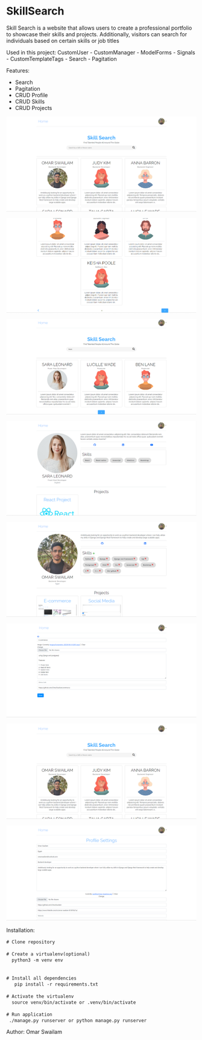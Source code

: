 # SkillSearch
Skill Search is a website that allows users to create a professional portfolio to showcase their skills and projects. Additionally, visitors can search for individuals based on certain skills or job titles

Used in this project:
CustomUser - CustomManager - ModelForms - Signals - CustomTemplateTags - Search - Pagitation


Features:
  - Search 
  - Pagitation
  - CRUD Profile
  - CRUD Skills
  - CRUD Projects


![screenshot](https://github.com/OmarSwailam/SkillSearch/blob/master/screenshots/Screenshot_20230201_020209.png)



![screenshot](https://github.com/OmarSwailam/SkillSearch/blob/master/screenshots/Screenshot_20230201_020223.png)



![screenshot](https://github.com/OmarSwailam/SkillSearch/blob/master/screenshots/Screenshot_20230201_020258.png)



![screenshot](https://github.com/OmarSwailam/SkillSearch/blob/master/screenshots/Screenshot_20230201_020312.png)



![screenshot](https://github.com/OmarSwailam/SkillSearch/blob/master/screenshots/Screenshot_20230201_020325.png)



![screenshot](https://github.com/OmarSwailam/SkillSearch/blob/master/screenshots/Screenshot_20230201_020347.png)



![screenshot](https://github.com/OmarSwailam/SkillSearch/blob/master/screenshots/Screenshot_20230201_020209.png)



![screenshot](https://github.com/OmarSwailam/SkillSearch/blob/master/screenshots/Screenshot_20230201_020400.png)


Installation:

    # Clone repository

    # Create a virtualenv(optional)
      python3 -m venv env


    # Install all dependencies
       pip install -r requirements.txt

    # Activate the virtualenv
      source venv/bin/activate or .venv/bin/activate

    # Run application
     ./manage.py runserver or python manage.py runserver

Author:
  Omar Swailam
